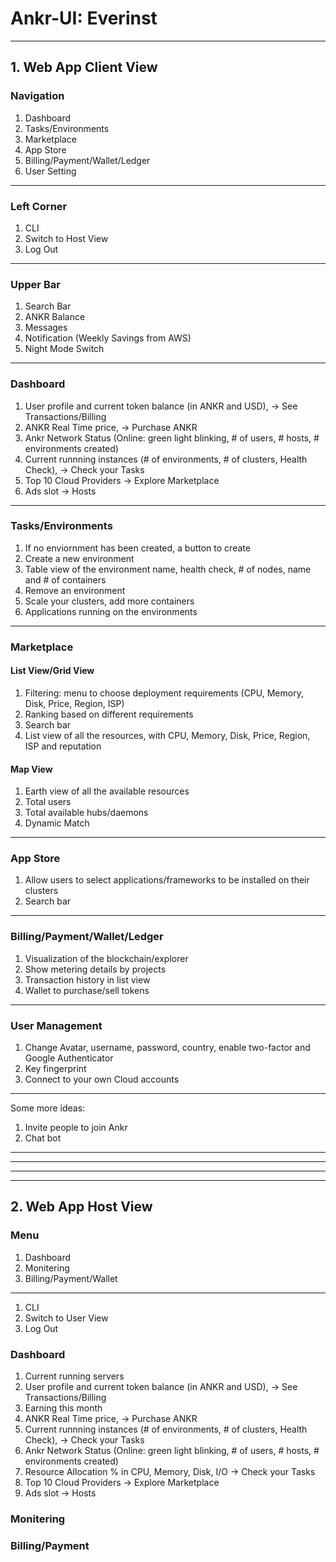 # Ankr-UI: Everinst
-----------------------------

## 1. Web App Client View

### Navigation
1. Dashboard
1. Tasks/Environments
1. Marketplace
1. App Store
1. Billing/Payment/Wallet/Ledger
1. User Setting
-----------
### Left Corner
1. CLI
1. Switch to Host View
1. Log Out
-----------
### Upper Bar
1. Search Bar
1. ANKR Balance
1. Messages
1. Notification (Weekly Savings from AWS)
1. Night Mode Switch
-----------
### Dashboard
1. User profile and current token balance (in ANKR and USD), -> See Transactions/Billing
1. ANKR Real Time price, -> Purchase ANKR
1. Ankr Network Status (Online: green light blinking, # of users, # hosts, # environments created)
1. Current runnning instances (# of environments, # of clusters, Health Check), -> Check your Tasks
1. Top 10 Cloud Providers -> Explore Marketplace
1. Ads slot -> Hosts
-----------
### Tasks/Environments
1. If no enviornment has been created, a button to create
1. Create a new environment
1. Table view of the environment name, health check, # of nodes, name and # of containers
1. Remove an environment
1. Scale your clusters, add more containers
1. Applications running on the environments
-----------
### Marketplace
#### List View/Grid View
1. Filtering: menu to choose deployment requirements (CPU, Memory, Disk, Price, Region, ISP)
1. Ranking based on different requirements
1. Search bar
1. List view of all the resources, with CPU, Memory, Disk, Price, Region, ISP and reputation

#### Map View
1. Earth view of all the available resources
1. Total users
1. Total available hubs/daemons
1. Dynamic Match 
-----------
### App Store
1. Allow users to select applications/frameworks to be installed on their clusters
1. Search bar
-----------
### Billing/Payment/Wallet/Ledger
1. Visualization of the blockchain/explorer
1. Show metering details by projects
1. Transaction history in list view
1. Wallet to purchase/sell tokens
-----------
### User Management
1. Change Avatar, username, password, country, enable two-factor and Google Authenticator 
1. Key fingerprint
1. Connect to your own Cloud accounts
----------
Some more ideas: 
1. Invite people to join Ankr
1. Chat bot
----------
----------
----------
----------
## 2. Web App Host View

### Menu
1. Dashboard
1. Monitering
1. Billing/Payment/Wallet
----------
1. CLI
1. Switch to User View
1. Log Out

### Dashboard
1. Current running servers
1. User profile and current token balance (in ANKR and USD), -> See Transactions/Billing
1. Earning this month
1. ANKR Real Time price, -> Purchase ANKR
1. Current runnning instances (# of environments, # of clusters, Health Check), -> Check your Tasks
1. Ankr Network Status (Online: green light blinking, # of users, # hosts, # environments created)
1. Resource Allocation % in CPU, Memory, Disk, I/O -> Check your Tasks
1. Top 10 Cloud Providers -> Explore Marketplace
1. Ads slot -> Hosts

### Monitering 

### Billing/Payment
